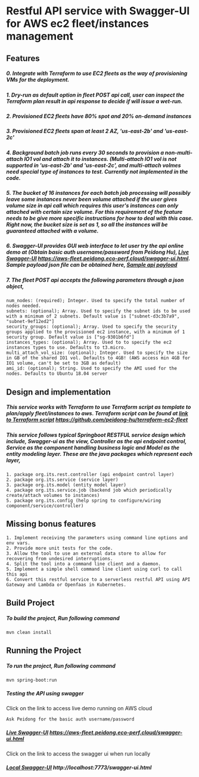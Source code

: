 # Restful API service with Swagger-UI for AWS ec2 fleet/instances management 

## Features

##### 0. Integrate with Terraform to use EC2 fleets as the way of provisioning VMs for the deployment. 

##### 1. Dry-run as default option in fleet POST api call, user can inspect the Terraform plan result in api response to decide if will issue a wet-run.

##### 2. Provisioned EC2 fleets have 80% spot and 20% on-demand instances

##### 3. Provisioned EC2 fleets span at least 2 AZ, 'us-east-2b' and 'us-east-2c'

##### 4. Background batch job runs every 30 seconds to provision a non-multi-attach IO1 vol and attach it to instances. (Multi-attach IO1 vol is not supported in 'us-east-2b' and 'us-east-2c', and multi-attach volmes need special type of instances to test. Currently not implemented in the code.

##### 5. The bucket of 16 instances for each batch job processing will possibly leave some instances never been volume attached if the user gives volume size in api call which requires this user's instances can only attached with certain size volume. For this requirement of the feature needs to be give more specific instructions for how to deal with this case. Right now, the bucket size is set as 1, so all the instances will be guaranteed attached with a volume. 

##### 6. Swagger-UI provides GUI web interface to let user try the api online demo at (Obtain basic auth username/password from Peidong Hu), [Live Swagger-UI](https://aws-fleet.peidong.eco-perf.cloud/swagger-ui.html "Swagger-UI") https://aws-fleet.peidong.eco-perf.cloud/swagger-ui.html. Sample payload json file can be obtained here, [Sample api payload](https://raw.githubusercontent.com/peidong-hu/spring-boot2-aws/master/src/main/resources/payload.json)

##### 7. The fleet POST api accepts the following parameters through a json object, 

    num_nodes: (required); Integer. Used to specify the total number of nodes needed.
    subnets: (optional); Array. Used to specify the subnet ids to be used with a minimum of 2 subnets. Default value is ["subnet-d3c3b7a9", "subnet-9ef12ed2"]
    security_groups: (optional); Array. Used to specify the security groups applied to the provisioned ec2 instance, with a minimum of 1 security group. Default value is ["sg-9301b6fd"]
    instances_types: (optional); Array. Used to to specify the ec2 instances types to use. Defaults to t3.micro.
    multi_attach_vol_size: (optional); Integer. Used to specify the size in GB of the shared IO1 vol. Defaults to 4GB! (AWS access min 4GB for IO1 volume, can't be set to 3GB as default)
    ami_id: (optional); String. Used to specify the AMI used for the nodes. Defaults to Ubuntu 18.04 server

## Design and implementation

##### This service works with Terraform to use Terraform script as template to plan/apply fleet/instances to aws. Terraform script can be found at [link to Terraform script](https://github.com/peidong-hu/terraform-ec2-fleet "Terraform-Scripts") https://github.com/peidong-hu/terraform-ec2-fleet

##### This service follows typical Springboot RESTFUL service design which include, Swagger-ui as the view, Controller as the api endpoint control, Service as the component handling business logic and Model as the entity modeling layer. These are the java packages which represent each layer,
    1. package org.its.rest.controller (api endpoint control layer)
    2. package org.its.service (service layer)
    3. package org.its.model (entity model layer)
    4. package org.its.service.job (backend job which periodically create/attach volumes to instances)
    5. package org.its.config (help spring to configure/wiring component/service/controller)

## Missing bonus features

    1. Implement receiving the parameters using command line options and env vars.
    2. Provide more unit tests for the code. 
    3. Allow the tool to use an external data store to allow for recovering from undesired interruptions.
    4. Split the tool into a command line client and a daemon.
    5. Implement a simple shell command line client using curl to call this api
    6. Convert this restful service to a serverless restful API using API Gateway and Lambda or Openfaas in Kubernetes.


## Build Project

##### To build the project, Run following command
	mvn clean install

## Running the Project

##### To run the project, Run following command
	mvn spring-boot:run

##### Testing the API using swagger
Click on the link to access live demo running on AWS cloud

    Ask Peidong for the basic auth username/password

##### [Live Swagger-UI](https://aws-fleet.peidong.eco-perf.cloud/swagger-ui.html "Live Swagger-ui") https://aws-fleet.peidong.eco-perf.cloud/swagger-ui.html

Click on the link to access the swagger ui when run locally

##### [Local Swagger-UI](http://localhost:7773/swagger-ui.html "Local swagger-ui") http://localhost:7773/swagger-ui.html

